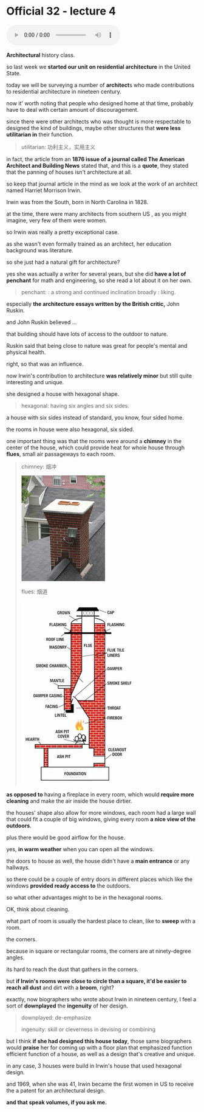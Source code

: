 # Official 32 - lecture 4

<audio controls>
  <source src="../audio/Official 32 - lecture 4.mp3">
</audio><br>

**Architectural** history class. 

so last week we **started our unit on residential architecture** in the United State. 

today we will be surveying a number of **architect**s who made contributions to residential architecture in nineteen century. 

now it' worth noting that people who designed home at that time, probably have to deal with certain amount of discouragement. 

since there were other architects who was thought is more respectable to designed the kind of buildings, maybe other structures that **were less utilitarian in** their function. 

> utilitarian: 功利主义，实用主义

in fact, the article from an **1876 issue of a journal called The American Architect and Building News** stated that, and this is a **quote**, they stated that the panning of houses isn't architecture at all. 

so keep that journal article in the mind as we look at the work of an architect named Harriet Morrison Irwin. 

Irwin was from the South, born in North Carolina in 1828.

at the time, there were many architects from southern US , as you might imagine, very few of them were women. 

so Irwin was really a pretty exceptional case. 

as she wasn't even formally trained as an architect, her education background was literature. 

so she just had a natural gift for architecture?

yes she was actually a writer for several years, but she did **have a lot of penchant** for math and engineering, so she read a lot about it on her own. 

> penchant: : a strong and continued inclination broadly : liking.

especially **the architecture essays written by the British critic,** John Ruskin. 

and John Ruskin believed ...

that building should have lots of access to the outdoor to nature.

Ruskin said that being close to nature was great for people's mental and physical health.

right, so that was an influence. 

now Irwin's contribution to architecture **was relatively minor** but still quite interesting and unique.

she designed a house with hexagonal shape. 

> hexagonal: having six angles and six sides. 

a house with six sides instead of standard, you know, four sided home. 

the rooms in house were also hexagonal, six sided.

one important thing was that the rooms were around a **chimney** in the center of the house, which could provide heat for whole house through **flues**, small air passageways to each room. 

> chimney: 烟冲
>
> ![](Official%2032%20-%20lecture%204.assets/220px-ChimneyProvidenceProspectPark.jpg)
>
> flues: 烟道
>
> ![What is a Chimney Flue? - The Mad Hatter](Official%2032%20-%20lecture%204.assets/Chimney-system-map.jpg)

**as opposed to** having a fireplace in every room, which would **require more cleaning** and make the air inside the house dirtier. 

the houses' shape also allow for more windows, each room had a large wall that could fit a couple of big windows, giving every room **a nice view of the outdoors**. 

plus there would be good airflow for the house. 

yes, **in warm weather** when you can open all the windows. 

the doors to house as well, the house didn't have a **main entrance** or any hallways. 

so there could be a couple of entry doors in different places which like the windows **provided ready access to** the outdoors.  

so what other advantages might to be in the hexagonal rooms. 

OK, think about cleaning.

what part of room is usually the hardest place to clean, like to **sweep** with a room.

the corners.

because in square or rectangular rooms, the corners are at ninety-degree angles.

its hard to reach the dust that gathers in the corners. 

but **if Irwin's rooms were close to circle than a square, it'd be easier to reach all dust** and dirt with a **broom**, right?

exactly, now biographers who wrote about Irwin in nineteen century, I feel a sort of **downplayed** the **ingenuity** of her design. 

> downplayed: de-emphasize 
>
> ingenuity: skill or cleverness in devising or combining

but I think **if she had designed this house today**, those same biographers would **praise** her for coming up with a floor plan that emphasized function efficient function of a house, as well as a design that's creative and unique. 

in any case, 3 houses were build in Irwin's house that used hexagonal design. 

and 1969, when she was 41, Irwin became the first women in US to receive the a patent for an architectural design. 

**and that speak volumes, if you ask me.** 

